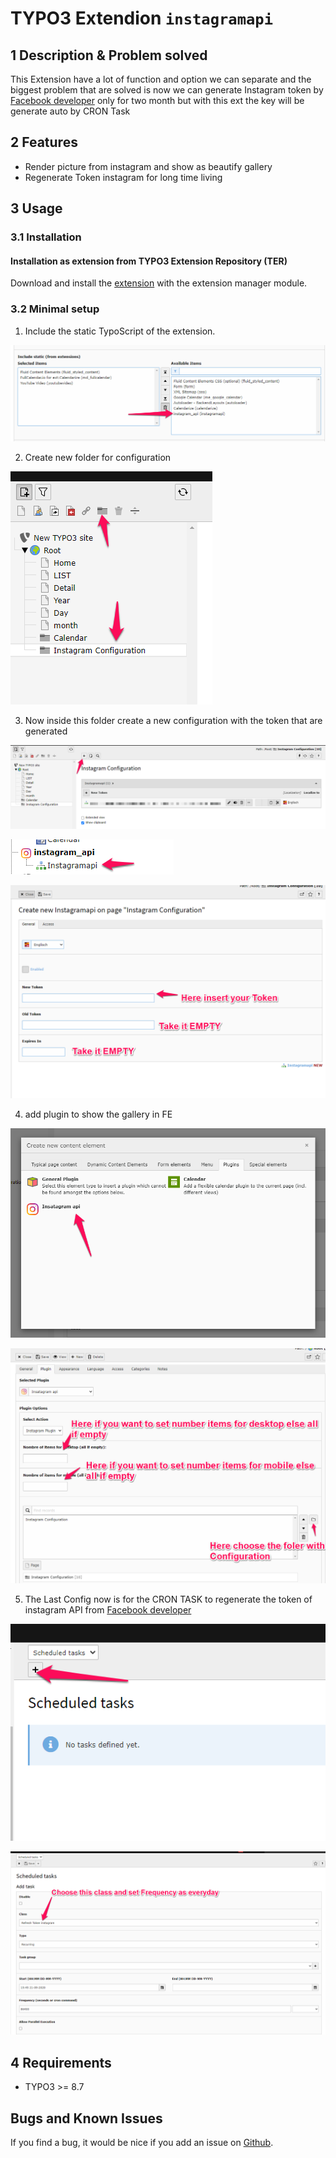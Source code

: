 # TYPO3 Extendion ``instagramapi``

## 1 Description & Problem solved 
This Extension have a lot of function and option we can separate and the biggest problem that are solved is now we can generate Instagram token by  [Facebook developer](https://developers.facebook.com/) only for two month but with this ext the key will be generate auto by CRON Task

## 2 Features
* Render picture from instagram and show as beautify gallery
* Regenerate Token instagram for long time living 

## 3 Usage 

### 3.1 Installation

#### Installation as extension from TYPO3 Extension Repository (TER)

Download and install the [extension][1] with the extension manager module.


### 3.2 Minimal setup

1) Include the static TypoScript of the extension.

![Include Static template](Documentation/Images/Instruction/static_template.png)

2) Create new folder for configuration 

![Create folder configuration](Documentation/Images/Instruction/create_folder.png)

3) Now inside this folder create a new configuration with the token that are generated 

![Create configuration ](Documentation/Images/Instruction/create_configuration1.png)

![Create configuration 2](Documentation/Images/Instruction/create_configuration2.png)

![Create configuration 3](Documentation/Images/Instruction/create_configuration3.png)

4) add plugin to show the gallery in FE 

![Front-end plugin](Documentation/Images/Instruction/Fe_plugin1.png)

![Front-end plugin2](Documentation/Images/Instruction/Fe_plugin2.png)

5) The Last Config now is for the CRON TASK to regenerate the token of instagram API from [Facebook developer](https://developers.facebook.com/)

![Create cron task](Documentation/Images/Instruction/cron1.png)

![Create cron task configuration](Documentation/Images/Instruction/cron2.png)


## 4 Requirements

- TYPO3 >= 8.7

## Bugs and Known Issues
If you find a bug, it would be nice if you add an issue on [Github](https://github.com/taieb123/instagramapi/issues).


[1]: https://extensions.typo3.org/extension/instagramapi/